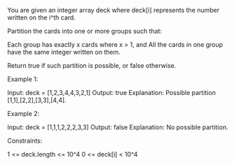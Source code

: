 You are given an integer array deck where deck[i] represents the number
written on the i^th card.

Partition the cards into one or more groups such that:


Each group has exactly x cards where x > 1, and
All the cards in one group have the same integer written on them.


Return true if such partition is possible, or false otherwise.


Example 1:


Input: deck = [1,2,3,4,4,3,2,1]
Output: true
Explanation: Possible partition [1,1],[2,2],[3,3],[4,4].


Example 2:


Input: deck = [1,1,1,2,2,2,3,3]
Output: false
Explanation: No possible partition.



Constraints:


1 <= deck.length <= 10^4
0 <= deck[i] < 10^4




